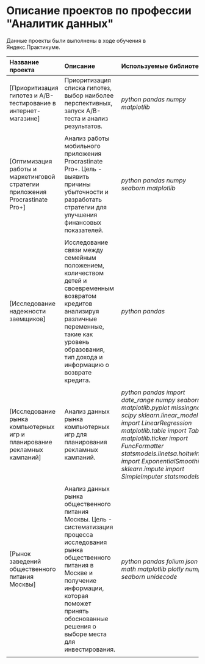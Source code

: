 # Описание проектов по профессии "Аналитик данных"

Данные проекты были выполнены в ходе обучения в Яндекс.Практикуме.

| Название проекта | Описание | Используемые библиотеки | 
| :---------------------- | :---------------------- | :---------------------- |
| [Приоритизация гипотез и A/B-тестирование в интернет-магазине]| Приоритизация списка гипотез, выбор наиболее перспективных, запуск A/B-теста и анализ результатов.|*python*   *pandas*   *numpy*   *matplotlib*|
| | | |
| [Оптимизация работы и маркетинговой стратегии приложения Procrastinate Pro+] | Анализ работы мобильного приложения Procrastinate Pro+. Цель - выявить причины убыточности и разработать стратегии для улучшения финансовых показателей.|*python*   *pandas*   *numpy*   *seaborn*   *matplotlib*|
| | | |
| [Исследование надежности заемщиков]| Исследование связи между семейным положением, количеством детей и своевременным возвратом кредитов анализируя различные переменные, такие как уровень образования, тип дохода и информацию о возврате кредита.|*python*  *pandas*|
| | | |
| [Исследование рынка компьютерных игр и планирование рекламных кампаний]|Анализ данных рынка компьютерных игр для планирования рекламных кампаний.|*python*  *pandas import date_range*  *numpy*  *seaborn*  *matplotlib.pyplot*  *missingno*  *scipy*  *sklearn.linear_model import LinearRegression*  *matplotlib.table import Table*  *matplotlib.ticker import FuncFormatter*  *statsmodels.linetsa.holtwinters import ExponentialSmoothing*  *sklearn.impute import SimpleImputer*  *statsmodels.api*|
| | | |
| [Рынок заведений общественного питания Москвы]|Анализ данных рынка общественного питания Москвы. Цель - систематизация процесса исследования рынка общественного питания в Москве и получение информации, которая поможет принять обоснованные решения о выборе места для инвестирования.|*python*  *pandas*  *folium*  *json*  *math*  *matplotlib*  *plotly*  *numpy*  *seaborn*  *unidecode*|
| | | |
